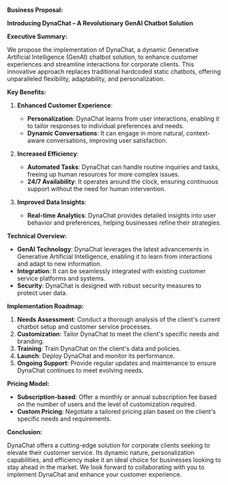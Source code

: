**Business Proposal:**

**Introducing DynaChat – A Revolutionary GenAI Chatbot Solution**

**Executive Summary:**

We propose the implementation of DynaChat, a dynamic Generative Artificial Intelligence (GenAI) chatbot solution, to enhance customer experiences and streamline interactions for corporate clients. This innovative approach replaces traditional hardcoded static chatbots, offering unparalleled flexibility, adaptability, and personalization.

**Key Benefits:**

1. **Enhanced Customer Experience**:
   - **Personalization**: DynaChat learns from user interactions, enabling it to tailor responses to individual preferences and needs.
   - **Dynamic Conversations**: It can engage in more natural, context-aware conversations, improving user satisfaction.

2. **Increased Efficiency**:
   - **Automated Tasks**: DynaChat can handle routine inquiries and tasks, freeing up human resources for more complex issues.
   - **24/7 Availability**: It operates around the clock, ensuring continuous support without the need for human intervention.

3. **Improved Data Insights**:
   - **Real-time Analytics**: DynaChat provides detailed insights into user behavior and preferences, helping businesses refine their strategies.

**Technical Overview:**

- **GenAI Technology**: DynaChat leverages the latest advancements in Generative Artificial Intelligence, enabling it to learn from interactions and adapt to new information.
- **Integration**: It can be seamlessly integrated with existing customer service platforms and systems.
- **Security**: DynaChat is designed with robust security measures to protect user data.

**Implementation Roadmap:**

1. **Needs Assessment**: Conduct a thorough analysis of the client's current chatbot setup and customer service processes.
2. **Customization**: Tailor DynaChat to meet the client's specific needs and branding.
3. **Training**: Train DynaChat on the client's data and policies.
4. **Launch**: Deploy DynaChat and monitor its performance.
5. **Ongoing Support**: Provide regular updates and maintenance to ensure DynaChat continues to meet evolving needs.

**Pricing Model:**

- **Subscription-based**: Offer a monthly or annual subscription fee based on the number of users and the level of customization required.
- **Custom Pricing**: Negotiate a tailored pricing plan based on the client's specific needs and requirements.

**Conclusion:**

DynaChat offers a cutting-edge solution for corporate clients seeking to elevate their customer service. Its dynamic nature, personalization capabilities, and efficiency make it an ideal choice for businesses looking to stay ahead in the market. We look forward to collaborating with you to implement DynaChat and enhance your customer experience.